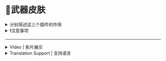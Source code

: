 # 📌武器皮肤

<details><summary>分别简述这三个插件的作用</summary>

<details><summary>l4d2_wskin_menu.smx</summary>

**原作 [alliedmods](https://forums.alliedmods.net/showthread.php?t=327611)**
	
> 修改translations文件名称为 l4d2_wskin_menu.phrases.txt

> 修改提示文案

> 修改插件名称为 l4d2_wskin_menu.smx

<details><summary>Command | 指令</summary>

|指令|功能|权限|
|-|-|-|
|`!wskin`|打开武器皮肤菜单|Console|
</details>

<details><summary>图示</summary>

menu菜单展示
![l4d2_wskin_menu.smx](imgs/02.png)<br>
![l4d2_wskin_menu.smx](imgs/03.png)

<br>

官方武器皮肤
![l4d2_wskin_rng.smx](https://forums.alliedmods.net/image-proxy/2e2476c28fe3e99efeac12b80cafccbd35001103/68747470733a2f2f692e696d6775722e636f6d2f3838474c7148712e6a7067)

测试三方武器皮肤
![l4d2_wskin_rng.smx](imgs/01.png)
</details>

---

</details>

<details><summary>l4d2_wskin_switch.smx</summary>

原作 [alliedmods](https://forums.alliedmods.net/showthread.php?t=328478)

- 当地上的武器和手里的武器皮肤不一致时, 按E可切换

---

</details>

<details><summary>l4d2_wskin_rng.smx</summary>

原作 [alliedmods](https://forums.alliedmods.net/showthread.php?t=327609)

- 给官方武器随机皮肤, 同时可以给部分支持 RNG 的 Mod 切换皮肤
- 随机皮只能从掉落或者刷新在地上的武器获得
- 插件刷出的武器也可以随机皮

<details><summary>Command | 指令</summary>

|指令|功能|权限|
|-|-|-|
|`!wskin_rng`|实时随机打乱武器皮肤(需要管理员z标志)|Admin|
|`!print_cvars_l4d2_wskin_rng`|将插件相关的 cvars 及其各自的值打印到控制台(需要管理员z标志)|Admin|
</details>
</details>

---

</details>

<details><summary>❗注意事项</summary>

皮肤的改变是通过改变武器 "m_nSkin" netprop 值来实现的

对于生成器实体,"m_nWeaponSkin"也更改为相同的值

如果默认情况下地图更改了武器的外观, 则此插件不会阻止它

当武器已经装备(激活)时, 我必须将皮肤也应用到"m_hViewModel"netprop, 否则皮肤更改会有一些延迟

并非所有武器都有新皮肤, 有些武器与原来的皮肤没有太大区别

目前支持的武器有:

- 近战:撬棍, 板球棒
- 手枪:马格南
- 冲锋枪:Uzi, Smg
- 霰弹枪:木喷, 铁喷, 连喷
- 煤气罐

这些武器有 2 款新皮肤:马格南; M16; AK47, 其他就1把

11 种武器共有 14 种新皮肤

煤气罐皮肤不受此插件的影响

截至 2020 年 9 月 29 日, 已没有更多皮肤可用

对于使用插件更改武器外观的客户端, 该插件可能无法正常工作

启用煤气罐 RNG 皮肤可能会导致一些插件出现故障, 这些插件会检查皮肤以检测是否是清理皮肤

不知道和金撬棍(Golden Crowbar)成就有没有冲突
</details>

---
<details><summary>Video | 影片展示</summary>

[Youtube](https://youtu.be/w_CrGjsEg7I)

> 视频来自: Lucarbuncle
</details>

<details><summary>Translation Support | 支持语言</summary>

```
en
es
hu
pt
pt_pru
ua
chi
zho
```
<details><summary>Apply to | 适用于</summary>

```php
L4D2 Only
```
</details>